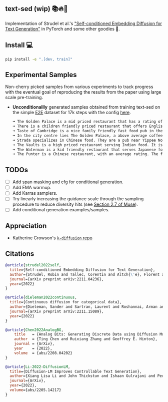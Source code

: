 ## text-sed (wip) 📚🔥💭

Implementation of Strudel et al.'s ["Self-conditioned Embedding Diffusion for Text Generation"](https://arxiv.org/abs/2211.04236) in PyTorch and some other goodies 🍭.

## Install 💻

```bash
pip install -e ".[dev, train]"
```

## Experimental Samples 

Non-cherry picked samples from various experiments to track progress with the eventual goal of reproducing the results from the paper using large scale pre-training. 

* __Unconditionallly__ generated samples obtained from training text-sed on the simple [E2E](https://huggingface.co/datasets/e2e_nlg) dataset for 17k steps with the config [here](configs/e2e.yaml).
  ```markdown
  ➜ The Golden Palace is a mid priced restaurant that has a rating of 1 out of 5.
  ➜ There is a children friendly priced restaurant that offers English food called The Twenty Two.
  ➜ Taste of Cambridge is a nice family friendly fast food pub in the riverside area, near The Sorrento.
  ➜ In the city centre lies The Golden Palace, a above average coffee shop serving French cuisine. Previous its customers,, unfortunately because it 3 out of 5.
  ➜ Strada specializes in Chinese food. They are a pub near Yippee Noodle Bar and has a rating of 1 out of 5.
  ➜ The Vaults is a high priced restaurant serving Indian food. It is kid friendly and is moderately priced.
  ➜ The Waterman is a kid friendly restaurant that serves Japanese food near the city center. They are moderately priced.
  ➜ The Punter is a Chinese restaurant, with an average rating. The food is cheap.
  ```

## TODOs

* [ ] Add span masking and cfg for conditional generation.
* [ ] Add EMA warmup.
* [ ] Add Karras samplers.
* [ ] Try linearly increasing the guidance scale through the sampling procedure to reduce diversity hits (see [Section 2.7 of Muse](https://arxiv.org/pdf/2301.00704.pdf)).
* [ ] Add conditional generation examples/samples.

## Appreciation

* Katherine Crowson's [`k-diffusion` repo](https://github.com/crowsonkb/k-diffusion)

## Citations

```bibtex
@article{strudel2022self,
  title={Self-conditioned Embedding Diffusion for Text Generation},
  author={Strudel, Robin and Tallec, Corentin and Altch{\'e}, Florent and Du, Yilun and Ganin, Yaroslav and Mensch, Arthur and Grathwohl, Will and Savinov, Nikolay and Dieleman, Sander and Sifre, Laurent and others},
  journal={arXiv preprint arXiv:2211.04236},
  year={2022}
}
```

```bibtex
@article{dieleman2022continuous,
  title={Continuous diffusion for categorical data},
  author={Dieleman, Sander and Sartran, Laurent and Roshannai, Arman and Savinov, Nikolay and Ganin, Yaroslav and Richemond, Pierre H and Doucet, Arnaud and Strudel, Robin and Dyer, Chris and Durkan, Conor and others},
  journal={arXiv preprint arXiv:2211.15089},
  year={2022}
}
```

```bibtex
@article{Chen2022AnalogBG,
    title   = {Analog Bits: Generating Discrete Data using Diffusion Models with Self-Conditioning},
    author  = {Ting Chen and Ruixiang Zhang and Geoffrey E. Hinton},
    journal = {ArXiv},
    year    = {2022},
    volume  = {abs/2208.04202}
}
```

```bibtex
@article{Li-2022-DiffusionLM,
  title={Diffusion-LM Improves Controllable Text Generation},
  author={Xiang Lisa Li and John Thickstun and Ishaan Gulrajani and Percy Liang and Tatsunori Hashimoto},
  journal={ArXiv},
  year={2022},
  volume={abs/2205.14217}
}
```
